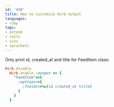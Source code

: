 ```yaml
---
id: '420'
title: How to customize Hirb output
languages:
- ruby
tags:
- extend
- rails
- scss
- sprockets
---
```

Only print id, created\_at and title for FeedItem class:


```ruby
Hirb.disable
  Hirb.enable :output => {
    "FeedItem"=>{
      :options=>{
        :fields=>%w{id created_at title}
      }
    }
  }
```
    

